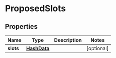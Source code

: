 # ProposedSlots

## Properties
Name | Type | Description | Notes
------------ | ------------- | ------------- | -------------
**slots** | [**HashData**](HashData.md) |  |  [optional]
